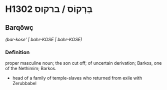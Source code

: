# H1302 בַּרְקוֹס / ברקוס

## Barqôwç

_(bar-kose' | bahr-KOSE | bahr-KOSE)_

### Definition

proper masculine noun; the son cut off; of uncertain derivation; Barkos, one of the Nethimim; Barkos.

- head of a family of temple-slaves who returned from exile with Zerubbabel
